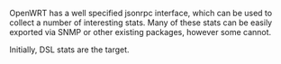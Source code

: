 OpenWRT has a well specified jsonrpc interface, which can be used to collect
a number of interesting stats.  Many of these stats can be easily exported
via SNMP or other existing packages, however some cannot.

Initially, DSL stats are the target.
